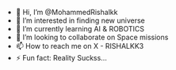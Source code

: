 - 👋 Hi, I’m @MohammedRishalkk
- 👀 I’m interested in finding new universe
- 🌱 I’m currently learning AI & ROBOTICS
- 💞️ I’m looking to collaborate on Space missions
- 📫 How to reach me on X - RISHALKK3
- ⚡ Fun fact: Reality Suckss...

<!---
MohammedRishalkk/MohammedRishalkk is a ✨ special ✨ repository because its `README.md` (this file) appears on your GitHub profile.
You can click the Preview link to take a look at your changes.
--->
